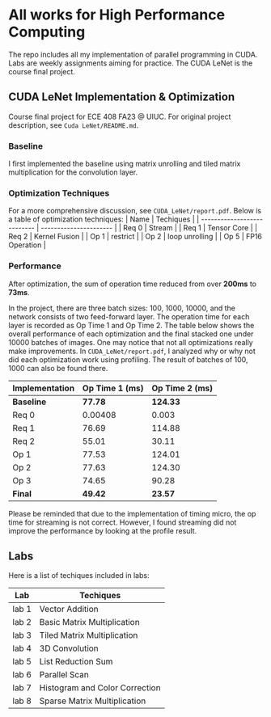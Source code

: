 # All works for High Performance Computing

The repo includes all my implementation of parallel programming in CUDA. Labs are weekly assignments aiming for practice. The CUDA LeNet is the course final project.

## CUDA LeNet Implementation & Optimization
Course final project for ECE 408 FA23 @ UIUC. For original project description, see `Cuda LeNet/README.md`.

### Baseline
I first implemented the baseline using matrix unrolling and tiled matrix multiplication for the convolution layer.

### Optimization Techniques
For a more comprehensive discussion, see `CUDA_LeNet/report.pdf`. Below is a table of optimization techniques:
| Name                | Techiques                    |
| --------------------------- | ---------------------- |
| Req 0 | Stream |
| Req 1 | Tensor Core |
| Req 2 | Kernel Fusion |
| Op 1 | restrict |
| Op 2 | loop unrolling |
| Op 5 | FP16 Operation |

### Performance
After optimization, the sum of operation time reduced from over **200ms** to **73ms**.

In the project, there are three batch sizes: 100, 1000, 10000, and the network consists of two feed-forward layer. The operation time for each layer is recorded as Op Time 1 and Op Time 2. The table below shows the overall performance of each optimization and the final stacked one under 10000 batches of images. One may notice that not all optimizations really make improvements. In `CUDA_LeNet/report.pdf`, I analyzed why or why not did each optimization work using profiling. The result of batches of 100, 1000 can also be found there.

| Implementation | Op Time 1 (ms) | Op Time 2 (ms) |
| ------------- | --------- | --------- |
| **Baseline**      | **77.78**    | **124.33**   |
| Req 0         | 0.00408   | 0.003   |
| Req 1          | 76.69   | 114.88   |
| Req 2          | 55.01   | 30.11   |
| Op 1         | 77.53   | 124.01    |
| Op 2          | 77.63    | 124.30    |
| Op 3          | 74.65    | 90.28    |
| **Final**         | **49.42**    | **23.57**   |


Please be reminded that due to the implementation of timing micro, the op time for streaming is not correct. However, I found streaming did not improve the performance by looking at the profile result.

## Labs

Here is a list of techiques included in labs:

| Lab                 | Techiques                    |
| --------------------------- | ---------------------- |
| lab 1 | Vector Addition |
| lab 2 | Basic Matrix Multiplication |
| lab 3 | Tiled Matrix Multiplication |
| lab 4 | 3D Convolution |
| lab 5 | List Reduction Sum |
| lab 6 | Parallel Scan |
| lab 7 | Histogram and Color Correction |
| lab 8 | Sparse Matrix Multiplication |
